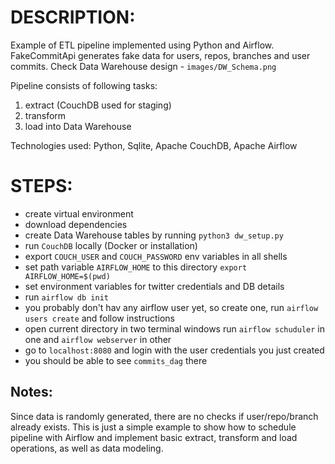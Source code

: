 # DESCRIPTION:
Example of ETL pipeline implemented using Python and Airflow. FakeCommitApi generates
fake data for users, repos, branches and user commits. Check Data Warehouse design - `images/DW_Schema.png`

Pipeline consists of following tasks:

1. extract (CouchDB used for staging)
2. transform
3. load into Data Warehouse

Technologies used: Python, Sqlite, Apache CouchDB, Apache Airflow
# STEPS:
- create virtual environment 
- download dependencies
- create Data Warehouse tables by running `python3 dw_setup.py`
- run `CouchDB` locally (Docker or installation)
- export `COUCH_USER` and `COUCH_PASSWORD` env variables in all shells 
- set path variable `AIRFLOW_HOME` to this directory `export AIRFLOW_HOME=$(pwd)`
- set environment variables for twitter credentials and DB details
- run `airflow db init`
- you probably don't hav any airflow user yet, so create one, run `airflow users create` and follow instructions
- open current directory in two terminal windows run `airflow schuduler` in one and `airflow webserver` in other
- go to `localhost:8080` and login with the user credentials you just created
- you should be able to see `commits_dag` there

## Notes:
Since data is randomly generated, there are no checks if user/repo/branch already exists.
This is just a simple example to show how to schedule pipeline with Airflow and implement basic 
extract, transform and load operations, as well as data modeling.